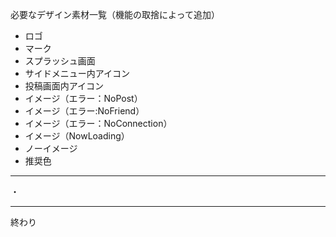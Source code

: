必要なデザイン素材一覧（機能の取捨によって追加）

- ロゴ
- マーク
- スプラッシュ画面
- サイドメニュー内アイコン
- 投稿画面内アイコン
- イメージ（エラー：NoPost）
- イメージ（エラー:NoFriend）
- イメージ（エラー：NoConnection）
- イメージ（NowLoading）
- ノーイメージ
- 推奨色
---
・

---
終わり
